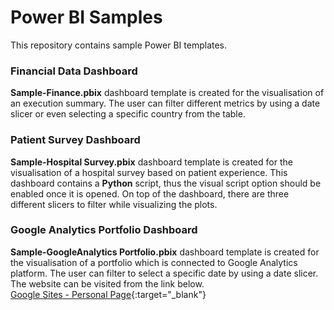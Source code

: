 # Power BI Samples

This repository contains sample Power BI templates.

### Financial Data Dashboard

**Sample-Finance.pbix** dashboard template is created for the visualisation of an execution summary. 
The user can filter different metrics by using a date slicer or even selecting a specific country from the table.

### Patient Survey Dashboard

**Sample-Hospital Survey.pbix** dashboard template is created for the visualisation of a hospital survey based on patient experience.
This dashboard contains a **Python** script, thus the visual script option should be enabled once it is opened.
On top of the dashboard, there are three different slicers to filter while visualizing the plots.

### Google Analytics Portfolio Dashboard

**Sample-GoogleAnalytics Portfolio.pbix** dashboard template is created for the visualisation of a portfolio which is connected to Google Analytics platform.
The user can filter to select a specific date by using a date slicer.
The website can be visited from the link below.  
[Google Sites - Personal Page](https://sites.google.com/view/ercanpilicer){:target="_blank"}
